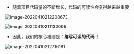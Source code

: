- 随着项目代码量的不断增长，代码的可读性会变得越来越重要

![image-20220410212208673](https://aliyun-oss-lpj.oss-cn-qingdao.aliyuncs.com/images/by-picgo/image-20220410212208673.png)

![image-20220410211132095](https://aliyun-oss-lpj.oss-cn-qingdao.aliyuncs.com/images/by-picgo/image-20220410211132095.png)

- 因此，我们的核心准则是：**编写可读的代码 ！**

![image-20220410212716181](https://aliyun-oss-lpj.oss-cn-qingdao.aliyuncs.com/images/by-picgo/image-20220410212716181.png)

